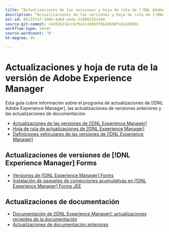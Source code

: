 ```yaml
---
title: “Actualizaciones de las versiones y hoja de ruta de [!DNL Adobe Experience Manager]”
description: “Actualizaciones de las versiones y hoja de ruta de [!DNL Adobe Experience Manager]”
exl-id: 861337af-1604-4a8d-aeda-23d80315c544
source-git-commit: ce1026216ccb79a3c268b3f6b24698fa3a3388dc
workflow-type: tm+mt
source-wordcount: '0'
ht-degree: 0%

---
```


# Actualizaciones y hoja de ruta de la versión de Adobe Experience Manager

Esta guía cubre información sobre el programa de actualizaciones de [!DNL Adobe Experience Manager], las actualizaciones de versiones anteriores y las actualizaciones de documentación.

* [Actualizaciones de las versiones de [!DNL Experience Manager]](aem-releases-updates.md)
* [Hoja de ruta de actualizaciones de [!DNL Experience Manager]](update-releases-roadmap.md)
* [Definiciones vehiculares de las versiones de [!DNL Experience Manager]](update-release-vehicle-definitions.md)

## Actualizaciones de versiones de [!DNL Experience Manager] Forms

* [ Versiones de [!DNL Experience Manager] Forms](aem-forms-releases.md)
* [Instalación de paquetes de correcciones acumulativas en  [!DNL Experience Manager]  Forms JEE](install-cfp-aem-forms-jee.md)

## Actualizaciones de documentación

* [ Documentación de [!DNL Experience Manager]: actualizaciones recientes de la documentación](documentation-updates.md)
* [Actualizaciones de documentación anteriores](previous-documentation-updates.md)
